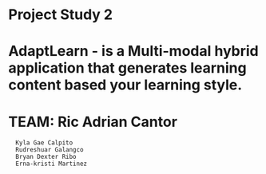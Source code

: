 # Project Study 2

# AdaptLearn - is a Multi-modal hybrid application that generates learning content based your learning style.

# TEAM: Ric Adrian Cantor
      Kyla Gae Calpito
      Rudreshuar Galangco
      Bryan Dexter Ribo
      Erna-kristi Martinez
    
